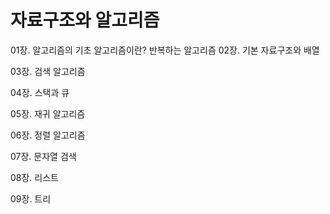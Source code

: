# 자료구조와 알고리즘

01장. 알고리즘의 기초
    알고리즘이란?
    반복하는 알고리즘
02장. 기본 자료구조와 배열

03장. 검색 알고리즘

04장. 스택과 큐

05장. 재귀 알고리즘

06장. 정렬 알고리즘

07장. 문자열 검색

08장. 리스트

09장. 트리




